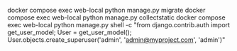 docker compose exec web-local python manage.py migrate
docker compose exec web-local python manage.py collectstatic
docker compose exec web-local python manage.py shell -c "from django.contrib.auth import get_user_model; User = get_user_model(); User.objects.create_superuser('admin', 'admin@myproject.com', 'admin')"